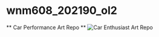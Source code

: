 # wnm608_202190_ol2
** Car Performance Art Repo **
![Car Enthusiast Art Repo](https://jhaydavis.me/aau/wnm608/proj/img/hero-bg.png)


